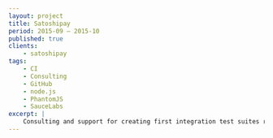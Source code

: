 ```yaml
---
layout: project
title: Satoshipay
period: 2015-09 – 2015-10
published: true
clients: 
    - satoshipay
tags:
    - CI
    - Consulting
    - GitHub
    - node.js
    - PhantomJS
    - SauceLabs
excerpt: |
    Consulting and support for creating first integration test suites running with SauceLabs.
---
```


